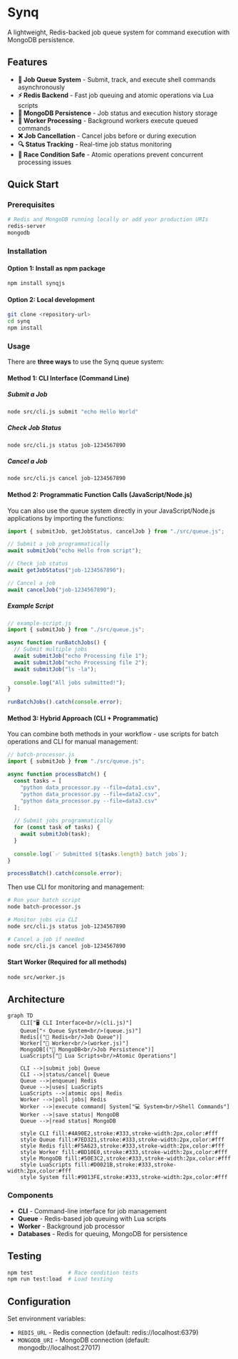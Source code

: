# Synq

A lightweight, Redis-backed job queue system for command execution with MongoDB persistence.

## Features

- **🚀 Job Queue System** - Submit, track, and execute shell commands asynchronously
- **⚡ Redis Backend** - Fast job queuing and atomic operations via Lua scripts
- **💾 MongoDB Persistence** - Job status and execution history storage
- **🔄 Worker Processing** - Background workers execute queued commands
- **❌ Job Cancellation** - Cancel jobs before or during execution
- **🔍 Status Tracking** - Real-time job status monitoring
- **🧪 Race Condition Safe** - Atomic operations prevent concurrent processing issues

## Quick Start

### Prerequisites
```bash
# Redis and MongoDB running locally or add your production URIs
redis-server
mongodb
```

### Installation

#### Option 1: Install as npm package
```bash
npm install synqjs
```

#### Option 2: Local development
```bash
git clone <repository-url>
cd synq
npm install
```

### Usage

There are **three ways** to use the Synq queue system:

#### Method 1: CLI Interface (Command Line)

##### Submit a Job
```bash
node src/cli.js submit "echo Hello World"
```

##### Check Job Status
```bash
node src/cli.js status job-1234567890
```

##### Cancel a Job
```bash
node src/cli.js cancel job-1234567890
```

#### Method 2:  Programmatic Function Calls (JavaScript/Node.js)

You can also use the queue system directly in your JavaScript/Node.js applications by importing the functions:

```javascript
import { submitJob, getJobStatus, cancelJob } from "./src/queue.js";

// Submit a job programmatically
await submitJob("echo Hello from script");

// Check job status
await getJobStatus("job-1234567890");

// Cancel a job
await cancelJob("job-1234567890");
```

##### Example Script
```javascript
// example-script.js
import { submitJob } from "./src/queue.js";

async function runBatchJobs() {
  // Submit multiple jobs
  await submitJob("echo Processing file 1");
  await submitJob("echo Processing file 2");
  await submitJob("ls -la");
  
  console.log("All jobs submitted!");
}

runBatchJobs().catch(console.error);
```

#### Method 3: Hybrid Approach (CLI + Programmatic)

You can combine both methods in your workflow - use scripts for batch operations and CLI for manual management:

```javascript
// batch-processor.js
import { submitJob } from "./src/queue.js";

async function processBatch() {
  const tasks = [
    "python data_processor.py --file=data1.csv",
    "python data_processor.py --file=data2.csv", 
    "python data_processor.py --file=data3.csv"
  ];
  
  // Submit jobs programmatically
  for (const task of tasks) {
    await submitJob(task);
  }
  
  console.log(`✅ Submitted ${tasks.length} batch jobs`);
}

processBatch().catch(console.error);
```

Then use CLI for monitoring and management:
```bash
# Run your batch script
node batch-processor.js

# Monitor jobs via CLI
node src/cli.js status job-1234567890

# Cancel a job if needed
node src/cli.js cancel job-1234567890
```

#### Start Worker (Required for all methods)
```bash
node src/worker.js
```

## Architecture

```mermaid
graph TD
    CLI["🖥️ CLI Interface<br/>(cli.js)"] 
    Queue["⚡ Queue System<br/>(queue.js)"]
    Redis[("🔴 Redis<br/>Job Queue")]
    Worker["🔄 Worker<br/>(worker.js)"]
    MongoDB[("🍃 MongoDB<br/>Job Persistence")]
    LuaScripts["📜 Lua Scripts<br/>Atomic Operations"]
    
    CLI -->|submit job| Queue
    CLI -->|status/cancel| Queue
    Queue -->|enqueue| Redis
    Queue -->|uses| LuaScripts
    LuaScripts -->|atomic ops| Redis
    Worker -->|poll jobs| Redis
    Worker -->|execute command| System["💻 System<br/>Shell Commands"]
    Worker -->|save status| MongoDB
    Queue -->|read status| MongoDB
    
    style CLI fill:#4A90E2,stroke:#333,stroke-width:2px,color:#fff
    style Queue fill:#7ED321,stroke:#333,stroke-width:2px,color:#fff
    style Redis fill:#F5A623,stroke:#333,stroke-width:2px,color:#fff
    style Worker fill:#BD10E0,stroke:#333,stroke-width:2px,color:#fff
    style MongoDB fill:#50E3C2,stroke:#333,stroke-width:2px,color:#fff
    style LuaScripts fill:#D0021B,stroke:#333,stroke-width:2px,color:#fff
    style System fill:#9013FE,stroke:#333,stroke-width:2px,color:#fff
```

### Components

- **CLI** - Command-line interface for job management
- **Queue** - Redis-based job queuing with Lua scripts
- **Worker** - Background job processor
- **Databases** - Redis for queuing, MongoDB for persistence

## Testing

```bash
npm test           # Race condition tests
npm run test:load  # Load testing
```

## Configuration

Set environment variables:
- `REDIS_URL` - Redis connection (default: redis://localhost:6379)
- `MONGODB_URI` - MongoDB connection (default: mongodb://localhost:27017) 
